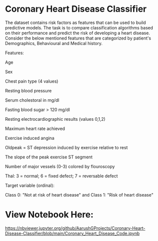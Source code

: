 # Coronary Heart Disease Classifier

The dataset contains risk factors as features that can be used to build predictive models. The task is to compare classification algorithms based on their performance and predict the risk of developing a heart disease. Consider the below mentioned features that are categorized by patient's Demographics, Behavioural and Medical history.

Features:

Age

Sex

Chest pain type (4 values)

Resting blood pressure

Serum cholestoral in mg/dl

Fasting blood sugar > 120 mg/dl

Resting electrocardiographic results (values 0,1,2)

Maximum heart rate achieved

Exercise induced angina

Oldpeak = ST depression induced by exercise relative to rest

The slope of the peak exercise ST segment

Number of major vessels (0-3) colored by flouroscopy

Thal: 3 = normal; 6 = fixed defect; 7 = reversable defect

Target variable (ordinal):

Class 0: "Not at risk of heart disease" and Class 1: "Risk of heart disease"

# View Notebook Here:
https://nbviewer.jupyter.org/github/AarushGProjects/Coronary-Heart-Disease-Classifier/blob/main/Coronary_Heart_Disease_Code.ipynb
